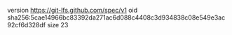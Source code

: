 version https://git-lfs.github.com/spec/v1
oid sha256:5cae14966bc83392da271ac6d088c4408c3d934838c08e549e3ac92cf6d328df
size 23
